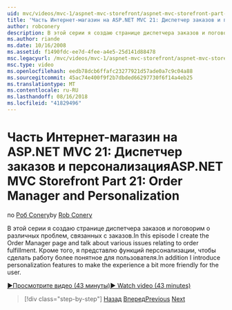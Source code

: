 ```yaml
---
uid: mvc/videos/mvc-1/aspnet-mvc-storefront/aspnet-mvc-storefront-part-21-order-manager-and-personalization
title: 'Часть Интернет-магазин на ASP.NET MVC 21: Диспетчер заказов и персонализация | Документация Майкрософт'
author: robconery
description: В этой серии я создаю странице диспетчера заказов и поговорим о различных проблем, связанных с заказов. Кроме того, я представлю функциональных возможностей персонализации...
ms.author: riande
ms.date: 10/16/2008
ms.assetid: f1490fdc-ee7d-4fee-a4e5-25d141d88478
msc.legacyurl: /mvc/videos/mvc-1/aspnet-mvc-storefront/aspnet-mvc-storefront-part-21-order-manager-and-personalization
msc.type: video
ms.openlocfilehash: eedb78dcb6ffafc23277921d57ade0a7c9c04a88
ms.sourcegitcommit: 45ac74e400f9f2b7dbded66297730f6f14a4eb25
ms.translationtype: MT
ms.contentlocale: ru-RU
ms.lasthandoff: 08/16/2018
ms.locfileid: "41829496"
---
```

<a name="aspnet-mvc-storefront-part-21-order-manager-and-personalization"></a><span data-ttu-id="92f8e-104">Часть Интернет-магазин на ASP.NET MVC 21: Диспетчер заказов и персонализация</span><span class="sxs-lookup"><span data-stu-id="92f8e-104">ASP.NET MVC Storefront Part 21: Order Manager and Personalization</span></span>
====================
<span data-ttu-id="92f8e-105">по [Роб Conery](https://github.com/robconery)</span><span class="sxs-lookup"><span data-stu-id="92f8e-105">by [Rob Conery](https://github.com/robconery)</span></span>

<span data-ttu-id="92f8e-106">В этой серии я создаю странице диспетчера заказов и поговорим о различных проблем, связанных с заказов.</span><span class="sxs-lookup"><span data-stu-id="92f8e-106">In this episode I create the Order Manager page and talk about various issues relating to order fulfillment.</span></span> <span data-ttu-id="92f8e-107">Кроме того, я представлю функций персонализации, чтобы сделать работу более понятное для пользователя.</span><span class="sxs-lookup"><span data-stu-id="92f8e-107">In addition I introduce personalization features to make the experience a bit more friendly for the user.</span></span>

[<span data-ttu-id="92f8e-108">&#9654;Просмотрите видео (43 минуты)</span><span class="sxs-lookup"><span data-stu-id="92f8e-108">&#9654; Watch video (43 minutes)</span></span>](https://channel9.msdn.com/Blogs/ASP-NET-Site-Videos/aspnet-mvc-storefront-part-21-order-manager-and-personalization)

> [!div class="step-by-step"]
> <span data-ttu-id="92f8e-109">[Назад](aspnet-mvc-storefront-part-20-logging.md)
> [Вперед](aspnet-mvc-storefront-part-22-restructuring-rerouting-and-paypal.md)</span><span class="sxs-lookup"><span data-stu-id="92f8e-109">[Previous](aspnet-mvc-storefront-part-20-logging.md)
[Next](aspnet-mvc-storefront-part-22-restructuring-rerouting-and-paypal.md)</span></span>
